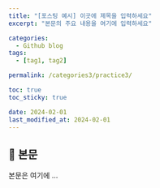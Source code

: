 ```yaml
---
title: "[포스팅 예시] 이곳에 제목을 입력하세요"
excerpt: "본문의 주요 내용을 여기에 입력하세요"

categories:
  - Github blog
tags:
  - [tag1, tag2]

permalink: /categories3/practice3/

toc: true
toc_sticky: true

date: 2024-02-01
last_modified_at: 2024-02-01
---
```


## 🦥 본문

본문은 여기에 ...
